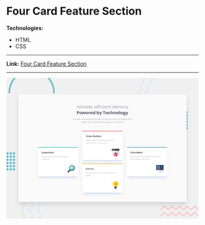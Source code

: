 # Four Card Feature Section

**Technologies:**
- HTML
- CSS

---
**Link:** [Four Card Feature Section](https://11samo.github.io/four-card-feature-section/)

---
![Design preview](./design/desktop-preview.jpg)
